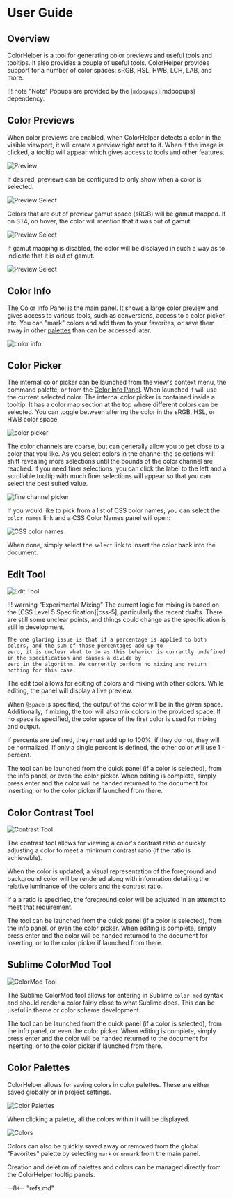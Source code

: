 # User Guide

## Overview

ColorHelper is a tool for generating color previews and useful tools and tooltips. It also provides a couple of useful
tools. ColorHelper provides support for a number of color spaces: sRGB, HSL, HWB, LCH, LAB, and more.

!!! note "Note"
    Popups are provided by the [`mdpopups`][mdpopups] dependency.

## Color Previews

When color previews are enabled, when ColorHelper detects a color in the visible viewport, it will create a preview
right next to it. When if the image is clicked, a tooltip will appear which gives access to tools and other features.

![Preview](images/example.png)

If desired, previews can be configured to only show when a color is selected.

![Preview Select](images/preview_select.png)

Colors that are out of preview gamut space (sRGB) will be gamut mapped. If on ST4, on hover, the color will mention that
it was out of gamut.

![Preview Select](images/gamut_mapped.png)

If gamut mapping is disabled, the color will be displayed in such a way as to indicate that it is out of gamut.

![Preview Select](images/out_of_gamut.png)

## Color Info

The Color Info Panel is the main panel. It shows a large color preview and gives access to various tools, such as
conversions, access to a color picker, etc. You can "mark" colors and add them to your favorites, or save them away
in other [palettes](#palette-panel) than can be accessed later.

![color info](images/color_info.png)

## Color Picker

The internal color picker can be launched from the view's context menu, the command palette, or from the
[Color Info Panel](#color_info).  When launched it will use the current selected color. The internal color picker is
contained inside a tooltip.  It has a color map section at the top where different colors can be selected. You can
toggle between altering the color in the sRGB, HSL, or HWB color space.

![color picker](images/color_picker.png)

The color channels are coarse, but can generally allow you to get close to a color that you like.  As you select colors
in the channel the selections will shift revealing more selections until the bounds of the color channel are reached. If
you need finer selections, you can click the label to the left and a scrollable tooltip with much finer selections will
appear so that you can select the best suited value.

![fine channel picker](images/fine_channel_picker.png)

If you would like to pick from a list of CSS color names, you can select the `color names` link and a CSS Color Names
panel will open:

![CSS color names](images/css_color_name_panel.png)

When done, simply select the `select` link to insert the color back into the document.

## Edit Tool

![Edit Tool](images/edit_tool.gif)

!!! warning "Experimental Mixing"
    The current logic for mixing is based on the [CSS Level 5 Specification][css-5], particularly the recent drafts.
    There are still some unclear points, and things could change as the specification is still in development.

    The one glaring issue is that if a percentage is applied to both colors, and the sum of those percentages add up to
    zero, it is unclear what to do as this behavior is currently undefined in the specification and causes a divide by
    zero in the algorithm. We currently perform no mixing and return nothing for this case.

The edit tool allows for editing of colors and mixing with other colors. While editing, the panel will display a live
preview.

When `@space` is specified, the output of the color will be in the given space. Additionally, if mixing, the tool will
also mix colors in the provided space. If no space is specified, the color space of the first color is used for mixing
and output.

If percents are defined, they must add up to 100%, if they do not, they will be normalized. If only a single percent is
defined, the other color will use 1 - percent.

The tool can be launched from the quick panel (if a color is selected), from the info panel, or even the color picker.
When editing is complete, simply press enter and the color will be handed returned to the document for inserting, or
to the color picker if launched from there.

## Color Contrast Tool

![Contrast Tool](images/contrast_tool.gif)

The contrast tool allows for viewing a color's contrast ratio or quickly adjusting a color to meet a minimum contrast
ratio (if the ratio is achievable).

When the color is updated, a visual representation of the foreground and background color will be rendered along with
information detailing the relative luminance of the colors and the contrast ratio.

If a a ratio is specified, the foreground color will be adjusted in an attempt to meet that requirement.

The tool can be launched from the quick panel (if a color is selected), from the info panel, or even the color picker.
When editing is complete, simply press enter and the color will be handed returned to the document for inserting, or
to the color picker if launched from there.


## Sublime ColorMod Tool

![ColorMod Tool](images/colormod_tool.gif)

The Sublime ColorMod tool allows for entering in Sublime `color-mod` syntax and should render a color fairly close to
what Sublime does. This can be useful in theme or color scheme development.

The tool can be launched from the quick panel (if a color is selected), from the info panel, or even the color picker.
When editing is complete, simply press enter and the color will be handed returned to the document for inserting, or
to the color picker if launched from there.

## Color Palettes

ColorHelper allows for saving colors in color palettes. These are either saved globally or in project settings. 

![Color Palettes](images/color_palettes.png)

When clicking a palette, all the colors within it will be displayed.

![Colors](images/colors.png)

Colors can also be quickly saved away or removed from the global "Favorites" palette by selecting `mark` or `unmark`
from the main panel.

Creation and deletion of palettes and colors can be managed directly from the ColorHelper tooltip panels.

--8<-- "refs.md"
